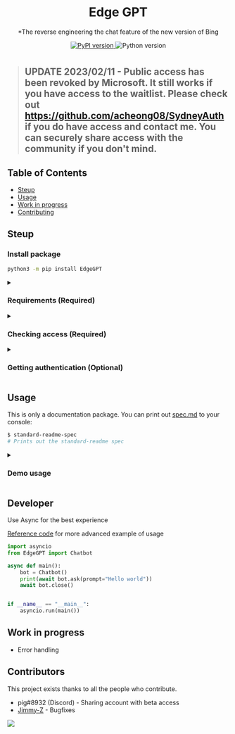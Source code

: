 <div align="center">

# Edge GPT

*The reverse engineering the chat feature of the new version of Bing

</div>

<p align="center">
  <a href="https://github.com/acheong08/EdgeGPT">
    <img alt="PyPI version" src="https://img.shields.io/pypi/v/EdgeGPT">
  </a>
  <img alt="Python version" src="https://img.shields.io/badge/python-3.7+-blue.svg">
</p>

#  

> ## UPDATE 2023/02/11 - Public access has been revoked by Microsoft. It still works if you have access to the waitlist. Please check out https://github.com/acheong08/SydneyAuth if you do have access and contact me. You can securely share access with the community if you don't mind.

## Table of Contents
- [Steup](#steup)
- [Usage](#usage)
- [Work in progress](#work-in-progress)
- [Contributing](#contributing)

## Steup

### Install package
```bash
python3 -m pip install EdgeGPT
```

<details>
<summary>
 
### Requirements (Required)
 
</summary>
 
- A Microsoft Account with early access to http://bing.com/chat
- Microsoft Edge
- python 3.7+
 
</details>


<details>
<summary>
 
 ### Checking access (Required)
 
</summary>
 
- Install the latest version of Microsoft Edge
- Open http://bing.com/chat
- If you see a chat feature, you are good to go
 
</details>


<details>
<summary>
 
 ### Getting authentication (Optional)
 
</summary>

- Open the developer tools (F12)
- Go to the Application tab → Storage → Cookies
- Find the cookie named "_U"
- Copy the value of the cookie
 
</details>



## Usage

This is only a documentation package. You can print out [spec.md](spec.md) to your console:

```sh
$ standard-readme-spec
# Prints out the standard-readme spec
```

<details>
<summary>

### Demo usage
 
</summary>
 
```
 $ python3 -m EdgeGPT -h

        EdgeGPT - A demo of reverse engineering the Bing GPT chatbot
        Repo: github.com/acheong08/EdgeGPT
        By: Antonio Cheong

        !help for help

        Type !exit to exit
        Enter twice to send message

usage: EdgeGPT.py [-h] [--stream] [--bing-cookie BING_COOKIE]

options:
  -h, --help            show this help message and exit
  --no-stream
  --bing-cookie BING_COOKIE (Required)
```
 
</details>


## Developer
Use Async for the best experience

[Reference code](https://github.com/acheong08/EdgeGPT/blob/master/src/EdgeGPT.py#L268-L328) for more advanced example of usage

```python
import asyncio
from EdgeGPT import Chatbot

async def main():
    bot = Chatbot()
    print(await bot.ask(prompt="Hello world"))
    await bot.close()


if __name__ == "__main__":
    asyncio.run(main())

```

## Work in progress
- Error handling


## Contributors
This project exists thanks to all the people who contribute. 
- pig#8932 (Discord) - Sharing account with beta access
- [Jimmy-Z](https://github.com/Jimmy-Z) - Bugfixes
 <a href="https://github.com/acheong08/EdgeGPT/graphs/contributors">
  <img src="https://contrib.rocks/image?repo=acheong08/EdgeGPT" />
 </a>

